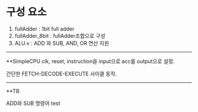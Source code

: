# 구성 요소
1. fullAdder : 1bit full adder
2. fullAdder_8bit : fullAdder조합으로 구성
3. ALU.v : ADD 와 SUB, AND, OR 연산 지원
---
**SimpleCPU
clk, reset, instruction을 input으로 acc를 output으로 설정.


간단한 FETCH-DECODE-EXECUTE 사이클 동작.


---

**TB


ADD와 SUB 명령어 test
